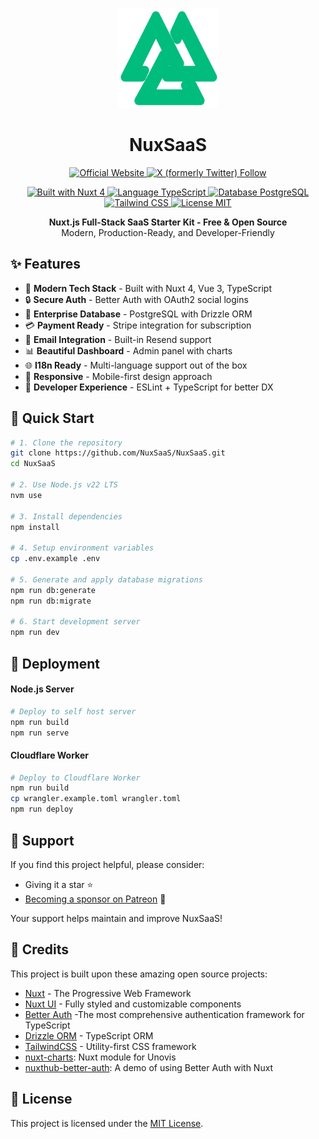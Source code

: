 <p align="center">
  <img src="public/logo.svg" alt="NuxSaaS Logo" width="160" height="160"/>
</p>

<h1 align="center">NuxSaaS</h1>

<p align="center">
  <a href="https://nuxsaas.com" target="_blank">
    <img alt="Official Website" src="https://img.shields.io/badge/Website-nuxsaas.com-blue?style=flat-square&logo=web" />
  </a>
  <a href="https://twitter.com/cyanhall" target="_blank">
    <img alt="X (formerly Twitter) Follow" src="https://img.shields.io/twitter/follow/cyanhall">
  </a>
</p>

<p align="center">
  <a href="https://nuxt.com/" target="_blank">
    <img alt="Built with Nuxt 4" src="https://img.shields.io/badge/Built%20with-Nuxt%204-00DC82?style=flat-square&logo=nuxt.js" />
  </a>
  <a href="https://www.typescriptlang.org/" target="_blank">
    <img alt="Language TypeScript" src="https://img.shields.io/badge/Language-TypeScript-blue?style=flat-square&logo=typescript" />
  </a>
  <a href="https://www.postgresql.org/" target="_blank">
    <img alt="Database PostgreSQL" src="https://img.shields.io/badge/Database-PostgreSQL-blue?style=flat-square&logo=postgresql" />
  </a>
  <a href="https://tailwindcss.com/" target="_blank">
    <img alt="Tailwind CSS" src="https://img.shields.io/badge/Styling-Tailwind%20CSS-38B2AC?style=flat-square&logo=tailwind-css" />
  </a>
  <a href="https://github.com/NuxSaaS/NuxSaaS/blob/main/LICENSE" target="_blank">
    <img alt="License MIT" src="https://img.shields.io/badge/License-MIT-yellow.svg?style=flat-square" />
  </a>
</p>

<p align="center">
  <b>Nuxt.js Full-Stack SaaS Starter Kit - Free & Open Source</b>
  <br />
  Modern, Production-Ready, and Developer-Friendly
</p>

## ✨ Features

- 🚀 **Modern Tech Stack** - Built with Nuxt 4, Vue 3, TypeScript
- 🔒 **Secure Auth** - Better Auth with OAuth2 social logins
- 💾 **Enterprise Database** - PostgreSQL with Drizzle ORM
- 💳 **Payment Ready** - Stripe integration for subscription
- 📧 **Email Integration** - Built-in Resend support
- 📊 **Beautiful Dashboard** - Admin panel with charts
- 🌐 **I18n Ready** - Multi-language support out of the box
- 📱 **Responsive** - Mobile-first design approach
- 🎯 **Developer Experience** - ESLint + TypeScript for better DX

## 🚀 Quick Start

```bash
# 1. Clone the repository
git clone https://github.com/NuxSaaS/NuxSaaS.git
cd NuxSaaS

# 2. Use Node.js v22 LTS
nvm use

# 3. Install dependencies
npm install

# 4. Setup environment variables
cp .env.example .env

# 5. Generate and apply database migrations
npm run db:generate
npm run db:migrate

# 6. Start development server
npm run dev
```

## 🚀 Deployment
#### Node.js Server
```bash
# Deploy to self host server
npm run build
npm run serve
```

#### Cloudflare Worker
```bash
# Deploy to Cloudflare Worker
npm run build
cp wrangler.example.toml wrangler.toml
npm run deploy
```

## 🌟 Support

If you find this project helpful, please consider:
- Giving it a star ⭐
- [Becoming a sponsor on Patreon](https://patreon.com/NuxSaaS) 💖

Your support helps maintain and improve NuxSaaS!

## 🙏 Credits
This project is built upon these amazing open source projects:
- [Nuxt](https://nuxt.com) - The Progressive Web Framework
- [Nuxt UI](https://ui.nuxt.com) - Fully styled and customizable components
- [Better Auth](https://github.com/better-auth/better-auth) -The most comprehensive authentication framework for TypeScript
- [Drizzle ORM](https://github.com/drizzle-team/drizzle-orm) - TypeScript ORM
- [TailwindCSS](https://tailwindcss.com) - Utility-first CSS framework
- [nuxt-charts](https://github.com/dennisadriaans/vue-chrts): Nuxt module for Unovis
- [nuxthub-better-auth](https://github.com/atinux/nuxthub-better-auth): A demo of using Better Auth with Nuxt

## 📜 License
This project is licensed under the [MIT License](LICENSE).
